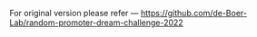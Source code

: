 For original version please refer — https://github.com/de-Boer-Lab/random-promoter-dream-challenge-2022
